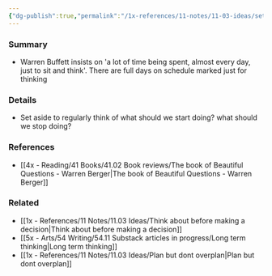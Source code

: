 ```yaml
---
{"dg-publish":true,"permalink":"/1x-references/11-notes/11-03-ideas/set-aside-time-to-think-regularly/","title":"Set aside time to think regularly","created":"2023-06-24T18:25:17.000+03:00","updated":"2024-02-14T20:18:24.317+03:00"}
---
```



### Summary
- Warren Buffett insists on 'a lot of time being spent, almost every day, just to sit and think'. There are full days on schedule marked just for thinking

### Details
- Set aside to regularly think of what should we start doing? what should we stop doing?

### References
- [[4x - Reading/41 Books/41.02 Book reviews/The book of Beautiful Questions - Warren Berger\|The book of Beautiful Questions - Warren Berger]]

### Related
- [[1x - References/11 Notes/11.03 Ideas/Think about before making a decision\|Think about before making a decision]]
- [[5x - Arts/54 Writing/54.11 Substack articles in progress/Long term thinking\|Long term thinking]]
- [[1x - References/11 Notes/11.03 Ideas/Plan but dont overplan\|Plan but dont overplan]]

